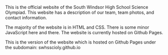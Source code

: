 This is the official website of the South Windsor High School Science Olympiad. This website has a description of our team, team photos, and contact information.

The majority of the website is in HTML and CSS. There is some minor JavaScript here and there. The website is currently hosted on Github Pages.

This is the version of the website which is hosted on Github Pages under the subdomain: swhsscioly.github.io
